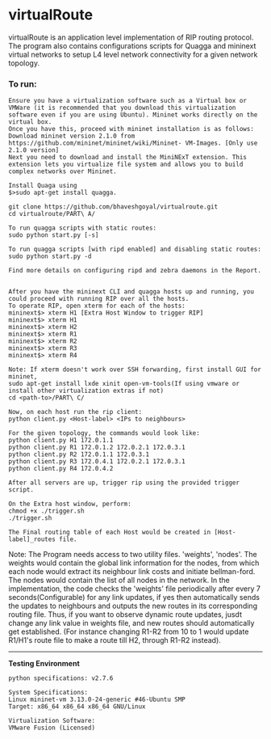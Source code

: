 # virtualRoute
virtualRoute is an application level implementation of RIP routing protocol. The program also contains configurations scripts for Quagga and mininext virtual networks to setup L4 level network connectivity for a given network topology.

### To run:
```
Ensure you have a virtualization software such as a Virtual box or VMWare (it is recommended that you download this virtualization software even if you are using Ubuntu). Mininet works directly on the virtual box.
Once you have this, proceed with mininet installation is as follows:
Download mininet version 2.1.0 from https://github.com/mininet/mininet/wiki/Mininet- VM-Images. [Only use 2.1.0 version]
Next you need to download and install the MiniNExT extension. This extension lets you virtualize file system and allows you to build complex networks over Mininet.

Install Quaga using
$>sudo apt-get install quagga. 

git clone https://github.com/bhaveshgoyal/virtualroute.git
cd virtualroute/PART\ A/

To run quagga scripts with static routes:
sudo python start.py [-s]

To run quagga scripts [with ripd enabled] and disabling static routes:
sudo python start.py -d

Find more details on configuring ripd and zebra daemons in the Report.


After you have the mininext CLI and quagga hosts up and running, you could proceed with running RIP over all the hosts.
To operate RIP, open xterm for each of the hosts:
mininext$> xterm H1 [Extra Host Window to trigger RIP]
mininext$> xterm H1
mininext$> xterm H2
mininext$> xterm R1
mininext$> xterm R2
mininext$> xterm R3
mininext$> xterm R4

Note: If xterm doesn't work over SSH forwarding, first install GUI for mininet,
sudo apt-get install lxde xinit open-vm-tools(If using vmware or install other virtualization extras if not)
cd <path-to>/PART\ C/

Now, on each host run the rip client:
python client.py <Host-label> <IPs to neighbours>

For the given topology, the commands would look like:
python client.py H1 172.0.1.1
python client.py R1 172.0.1.2 172.0.2.1 172.0.3.1
python client.py R2 172.0.1.1 172.0.3.1
python client.py R3 172.0.4.1 172.0.2.1 172.0.3.1
python client.py R4 172.0.4.2

After all servers are up, trigger rip using the provided trigger script.

On the Extra host window, perform:
chmod +x ./trigger.sh
./trigger.sh

The Final routing table of each Host would be created in [Host-label]_routes file.
```

Note: The Program needs access to two utility files. 'weights', 'nodes'. The weights would contain the global link information for the nodes,
from which each node would extract its neighbour link costs and initiate bellman-ford. The nodes would contain the list of all nodes in the network.
In the implementation, the code checks the 'weights' file periodically after every 7 seconds(Configurable) for any link updates, if yes then
automatically sends the updates to neighbours and outputs the new routes in its corresponding routing file.
Thus, if you want to observe dynamic route updates, jusdt change any link value in weights file, and new routes should automatically get established.
(For instance changing R1-R2 from 10 to 1 would update R1/H1's route file to make a route till H2, through R1-R2 instead).

----------------------------------

**Testing Environment**

```
python specifications: v2.7.6

System Specifications:
Linux mininet-vm 3.13.0-24-generic #46-Ubuntu SMP
Target: x86_64 x86_64 x86_64 GNU/Linux

Virtualization Software:
VMware Fusion (Licensed)

```
